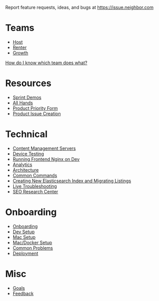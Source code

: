 
<!-- TITLE: Engineering -->
<!-- SUBTITLE: Product Central -->

Report feature requests, ideas, and bugs at <a href="http://issue.neighbor.com" target="_blank">https://issue.neighbor.com</a>

# Teams
* [Host](/engineering/host)
* [Renter](/engineering/renter)
* [Growth](/engineering/growth)

[How do I know which team does what?](/engineering/team-responsibilities)

# Resources
* [Sprint Demos](https://drive.google.com/drive/u/0/folders/15fenDgmGBndgrUGfFHVeFuERMVXzQP-v)
* [All Hands](https://drive.google.com/drive/u/0/folders/1kWfPqNGWZjd1_F6iwi3xmrRbkTtB2Z7e)
* [Product Priority Form](https://forms.gle/cHaBwj7MWGXXsnos9)
* [Product Issue Creation](https://issue.neighbor.com)

# Technical
* [Content Management Servers](/engineering/content-management-servers)
* [Device Testing](/engineering/device-testing)
* [Running Frontend Nginx on Dev](/engineering/frontend-nginx)
* [Analytics](/engineering/analytics)
* [Architecture](/engineering/architecture)
* [Common Commands](/engineering/common-commands)
* [Creating New Elasticsearch Index and Migrating Listings](/engineering/creating-new-elastic-search-index)
* [Live Troubleshooting](engineering/live-troubleshooting)
* [SEO Research Center](https://drive.google.com/drive/u/0/folders/1dVUIEQbZPohrl7ebrT_K-nqavSoiOuJn)
# Onboarding

* [Onboarding](/engineering/onboarding)
* [Dev Setup](/engineering/devsetup)
* [Mac Setup](/engineering/macsetup)
* [Mac/Docker Setup](/engineering/macdocker)
* [Common Problems](/engineering/common-problems)
* [Deployment](/engineering/deployment)

# Misc

* [Goals](/engineering/goals)
* [Feedback](/enginering/feedback)
